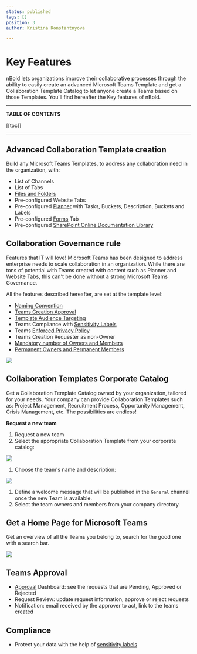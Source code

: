 ```yaml
---
status: published
tags: []
position: 3
author: Kristina Konstantnyova

---
```

# Key Features

nBold lets organizations improve their collaborative processes through the ability to easily create an advanced Microsoft Teams Template and get a Collaboration Template Catalog to let anyone create a Teams based on those Templates. You'll find hereafter the Key features of nBold.

***

**TABLE OF CONTENTS**

[[toc]]

***

## Advanced Collaboration Template creation

Build any Microsoft Teams Templates, to address any collaboration need in the organization, with:

* List of Channels
* List of Tabs
* [Files and Folders](https://docs.nbold.co/collaboration-templates/files-and-folders.html)
* Pre-configured Website Tabs
* Pre-configured [Planner](https://docs.nbold.co/collaboration-templates/microsoft-planner.html) with Tasks, Buckets, Description, Buckets and Labels
* Pre-configured [Forms](https://docs.nbold.co/collaboration-templates/microsoft-forms.html) Tab
* Pre-configured [SharePoint Online Documentation Library](https://docs.nbold.co/collaboration-templates/sharepoint-library.html)

## Collaboration Governance rule

Features that IT will love! Microsoft Teams has been designed to address enterprise needs to scale collaboration in an organization. While there are tons of potential with Teams created with content such as Planner and Website Tabs, this can't be done without a strong Microsoft Teams Governance.

All the features described hereafter, are set at the template level:

* [Naming Convention](/governance-policies/naming-conventions.md)
* [Teams Creation Approval](/governance-policies/approval.md)
* [Template Audience Targeting](/governance-policies/audience-targeting.md)
* Teams Compliance with [Sensitivity Labels](/governance-policies/sensitivity-labels.md)
* Teams [Enforced Privacy Policy](/governance-policies/security-policy.md)
* Teams Creation Requester as non-Owner
* [Mandatory number of Owners and Members](/governance-policies/mandatory-number-of-owners-and-members.md)
* [Permanent Owners and Permanent Members](/governance-policies/permanent-owners-and-members-policy.md)

![](https://downloads.intercomcdn.com/i/o/462804740/66f3b89c10e5add4bf608298/Screenshot+2022-02-10+at+10.43.05.png)

## Collaboration Templates Corporate Catalog

Get a Collaboration Template Catalog owned by your organization, tailored for your needs. Your company can provide Collaboration Templates such as: Project Management, Recruitment Process, Opportunity Management, Crisis Management, etc. The possibilities are endless!

**Request a new team**

1. Request a new team
2. Select the appropriate Collaboration Template from your corporate catalog:

![](https://downloads.intercomcdn.com/i/o/175628319/9367e7d111ffcaeb0e0001b5/image.png)

1. Choose the team's name and description:

![](https://downloads.intercomcdn.com/i/o/175628523/60feb48f0bd397ca2b0f343d/image.png)

1. Define a welcome message that will be published in the `General` channel once the new Team is available.
2. Select the team owners and members from your company directory.

## Get a Home Page for Microsoft Teams

Get an overview of all the Teams you belong to, search for the good one with a search bar.

![](https://downloads.intercomcdn.com/i/o/175628763/d8e021026209861b63a4ac27/image.png)

## Teams Approval

* [Approval](https://docs.nbold.co/governance-policies/approval.html) Dashboard: see the requests that are Pending, Approved or Rejected
* Request Review: update request information, approve or reject requests
* Notification: email received by the approver to act, link to the teams created

## Compliance

* Protect your data with the help of [sensitivity labels](https://docs.nbold.co/governance-policies/security-policy.html)